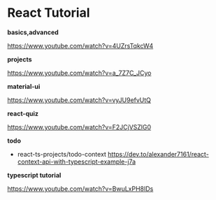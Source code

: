 # React Tutorial

**basics,advanced**

https://www.youtube.com/watch?v=4UZrsTqkcW4

**projects**

https://www.youtube.com/watch?v=a_7Z7C_JCyo

**material-ui**

https://www.youtube.com/watch?v=vyJU9efvUtQ

**react-quiz**

https://www.youtube.com/watch?v=F2JCjVSZlG0

**todo**

- react-ts-projects/todo-context
  https://dev.to/alexander7161/react-context-api-with-typescript-example-j7a

**typescript tutorial**

https://www.youtube.com/watch?v=BwuLxPH8IDs
